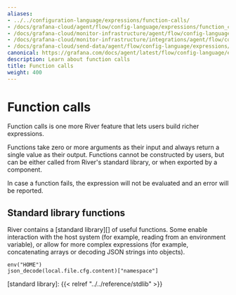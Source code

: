 ```yaml
---
aliases:
- ../../configuration-language/expressions/function-calls/
- /docs/grafana-cloud/agent/flow/config-language/expressions/function_calls/
- /docs/grafana-cloud/monitor-infrastructure/agent/flow/config-language/expressions/function_calls/
- /docs/grafana-cloud/monitor-infrastructure/integrations/agent/flow/config-language/expressions/function_calls/
- /docs/grafana-cloud/send-data/agent/flow/config-language/expressions/function_calls/
canonical: https://grafana.com/docs/agent/latest/flow/config-language/expressions/function_calls/
description: Learn about function calls
title: Function calls
weight: 400
---
```


# Function calls
Function calls is one more River feature that lets users build richer expressions.

Functions take zero or more arguments as their input and always return a single value as their output.
Functions cannot be constructed by users, but can be either called from River's standard library, or when exported by a component.

In case a function fails, the expression will not be evaluated and an error will be reported.

## Standard library functions
River contains a [standard library][] of useful functions.
Some enable interaction with the host system (for example, reading from an environment variable), or allow for more complex expressions
(for example, concatenating arrays or decoding JSON strings into objects).

```river
env("HOME")
json_decode(local.file.cfg.content)["namespace"]
```

[standard library]: {{< relref "../../reference/stdlib" >}}

